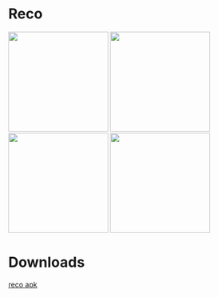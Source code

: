 # Reco
<p float="left">
<img src="https://github.com/SidharthMudgil/Reco/blob/main/image/img1.jpg" width="200">
<img src="https://github.com/SidharthMudgil/Reco/blob/main/image/img2.jpg" width="200">
<img src="https://github.com/SidharthMudgil/Reco/blob/main/image/img3.jpg" width="200">
<img src="https://github.com/SidharthMudgil/Reco/blob/main/image/img4.jpg" width="200">
</p>

# Downloads
[reco apk](https://github.com/SidharthMudgil/Reco/releases/download/v0.2.0/reco.v0.2.0.apk)
